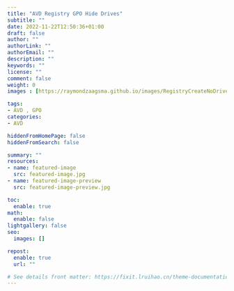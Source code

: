 ```yaml
---
title: "AVD Registry GPO Hide Drives"
subtitle: ""
date: 2022-11-22T12:50:36+01:00
draft: false
author: ""
authorLink: ""
authorEmail: ""
description: ""
keywords: ""
license: ""
comment: false
weight: 0
images : [https://raymondzaagsma.github.io/images/RegistryCreateNoDrivesValue.png]

tags:
- AVD , GPO
categories:
- AVD

hiddenFromHomePage: false
hiddenFromSearch: false

summary: ""
resources:
- name: featured-image
  src: featured-image.jpg
- name: featured-image-preview
  src: featured-image-preview.jpg

toc:
  enable: true
math:
  enable: false
lightgallery: false
seo:
  images: []

repost:
  enable: true
  url: ""

# See details front matter: https://fixit.lruihao.cn/theme-documentation-content/#front-matter
---
```


<!--more-->
